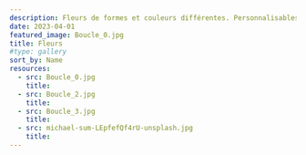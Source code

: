 ```yaml
---
description: Fleurs de formes et couleurs différentes. Personnalisables en vente directe, prix négociables. 
date: 2023-04-01
featured_image: Boucle_0.jpg
title: Fleurs
#type: gallery
sort_by: Name
resources:
  - src: Boucle_0.jpg
    title: 
  - src: Boucle_2.jpg
    title:
  - src: Boucle_3.jpg
    title: 
  - src: michael-sum-LEpfefQf4rU-unsplash.jpg
    title: 
---
```

